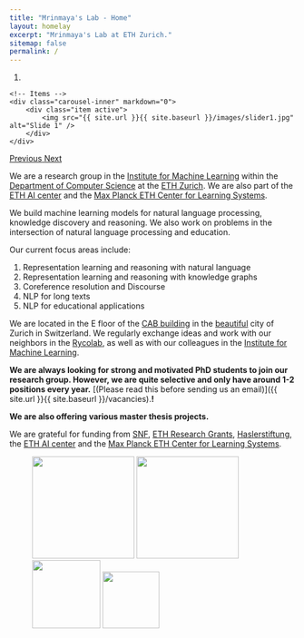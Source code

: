 ```yaml
---
title: "Mrinmaya's Lab - Home"
layout: homelay
excerpt: "Mrinmaya's Lab at ETH Zurich."
sitemap: false
permalink: /
---
```


<div markdown="0" id="carousel" class="carousel slide" data-ride="carousel" data-interval="4000" data-pause="hover" >
    <!-- Menu -->
    <ol class="carousel-indicators">
        <li data-target="#carousel" data-slide-to="0" class="active"></li>
    </ol>

    <!-- Items -->
    <div class="carousel-inner" markdown="0">
        <div class="item active">
            <img src="{{ site.url }}{{ site.baseurl }}/images/slider1.jpg" alt="Slide 1" />
        </div>
    </div>
  <a class="left carousel-control" href="#carousel" role="button" data-slide="prev">
    <span class="glyphicon glyphicon-chevron-left" aria-hidden="true"></span>
    <span class="sr-only">Previous</span>
  </a>
  <a class="right carousel-control" href="#carousel" role="button" data-slide="next">
    <span class="glyphicon glyphicon-chevron-right" aria-hidden="true"></span>
    <span class="sr-only">Next</span>
  </a>
</div>

We are a research group in the [Institute for Machine Learning](https://ml.inf.ethz.ch/) within the [Department of Computer Science](https://inf.ethz.ch/) at the [ETH Zurich](https://ethz.ch/). We are also part of the [ETH AI center](https://ai.ethz.ch/) and the [Max Planck ETH Center for Learning Systems](https://learning-systems.org/).

We build machine learning models for natural language processing, knowledge discovery and reasoning. We also work on problems in the intersection of natural language processing and education.

Our current focus areas include:
1. Representation learning and reasoning with natural language 
2. Representation learning and reasoning with knowledge graphs
3. Coreference resolution and Discourse
4. NLP for long texts
5. NLP for educational applications

We are located in the E floor of the [CAB building](https://ethz.ch/services/en/service/rooms-and-buildings/building-orientation/gebaeude.html?args0=CAB) in the [beautiful](https://www.zuerich.com/en) city of Zurich in Switzerland. We regularly exchange ideas and work with our neighbors in the [Rycolab](https://rycolab.io/), as well as with our colleagues in the [Institute for Machine Learning](https://ml.inf.ethz.ch/).

 **We are always looking for strong and motivated PhD students to join our research group. However, we are quite selective and only have around 1-2 positions every year.** [(Please read this before sending us an email)]({{ site.url }}{{ site.baseurl }}/vacancies).**!**

**We are also offering various master thesis projects.**

We are grateful for funding from [SNF](http://www.snf.ch/en/Pages/default.aspx), [ETH Research Grants](https://ethz.ch/en/research/research-promotion/eth-grants.html), [Haslerstiftung](https://haslerstiftung.ch/), the [ETH AI center](https://ai.ethz.ch/) and the [Max Planck ETH Center for Learning Systems](https://learning-systems.org/).

<figure class="fourth">
  <img src="{{ site.url }}{{ site.baseurl }}/images/logopic/Logo_ETH.png" style="width: 180px">
  <img src="{{ site.url }}{{ site.baseurl }}/images/logopic/Logo_INFK.png" style="width: 180px">
  <img src="{{ site.url }}{{ site.baseurl }}/images/logopic/Logo_AICENTER.png" style="width: 120px">
  <img src="{{ site.url }}{{ site.baseurl }}/images/logopic/Logo_cls.png" style="width: 100px">  
</figure>
